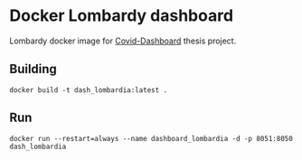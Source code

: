 # Docker Lombardy dashboard
Lombardy docker image for [Covid-Dashboard](https://github.com/alex27riva/Covid-dashboard) thesis project.

## Building
`docker build -t dash_lombardia:latest .`

## Run
`docker run --restart=always --name dashboard_lombardia -d -p 8051:8050 dash_lombardia`